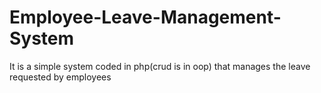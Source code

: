 # Employee-Leave-Management-System
It is a simple system coded in php(crud is in oop) that manages the leave requested by employees  
